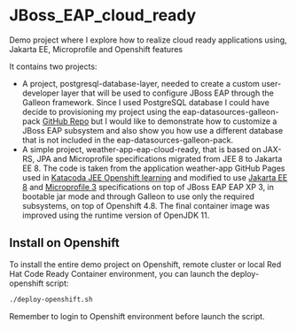 # JBoss_EAP_cloud_ready

Demo project where I explore how to realize cloud ready applications using, Jakarta EE, Microprofile and Openshift features

It contains two projects:

- A project, postgresql-database-layer, needed to create a custom user-developer layer that will be used to configure JBoss EAP through the Galleon framework. Since I used PostgreSQL database I could have decide to provisioning my project using the eap-datasources-galleon-pack [GitHub Repo](https://github.com/jbossas/eap-datasources-galleon-pack) but I would like to demonstrate how to customize a JBoss EAP subsystem and also show you how use a different database that is not included in the eap-datasources-galleon-pack.
- A simple project, weather-app-eap-cloud-ready, that is based on JAX-RS, JPA and Microprofile specifications migrated from JEE 8 to Jakarta EE 8. The code is taken from the application weather-app GitHub Pages used in [Katacoda JEE Openshift learning](<https://www.katacoda.com/openshift/courses/middleware/middleware-javaee8>) and modified to use [Jakarta EE 8](<https://jakarta.ee/>) and [Microprofile 3](https://microprofile.io) specifications on top of JBoss EAP EAP XP 3, in bootable jar mode and through Galleon to use only the required subsystems, on top of Openshift 4.8. The final container image was improved using the runtime version of OpenJDK 11.

## Install on Openshift

To install the entire demo project on Openshift, remote cluster or local Red Hat Code Ready Container environment, you can launch the deploy-openshift script:

```sh
./deploy-openshift.sh
```

Remember to login to Openshift environment before launch the script.
